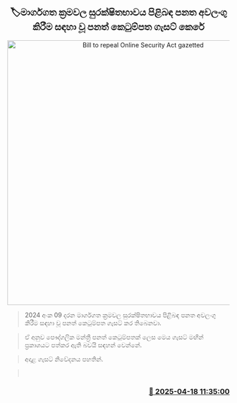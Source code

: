 <p align='center'><b><h2 align='center' title='Bill to repeal Online Security Act gazetted'>🏷මාර්ගගත ක්‍රමවල සුරක්ෂිතභාවය පිළිබඳ පනත අවලංගු කිරීම සඳහා වූ පනත් කෙටුම්පත ගැසට් කෙරේ</h2></b></p>
<p align='center'><img src='https://helakuru.sgp1.cdn.digitaloceanspaces.com/esana/images/lib/gazzete-thumb-new[1].jpg' width='600' alt='Bill to repeal Online Security Act gazetted'></p>

> 2024 අංක 09 දරන මාර්ගගත ක්‍රමවල සුරක්ෂිතභාවය පිළිබඳ පනත අවලංගු කිරීම සඳහා වූ පනත් කෙටුම්පත ගැසට් කර තිබෙනවා.

> ඒ අනුව පෞද්ගලික මන්ත්‍රී පනත් කෙටුම්පතක් ලෙස මෙය ගැසට් මඟින් ප්‍රකාශයට පත්කර ඇති බවයි සඳහන් වෙන්නේ.

> අදාළ ගැසට් නිවේදනය පහතින්. 

>  



<h3 align='right'><a href='https://www.helakuru.lk/esana/p/109317/'>📅 2025-04-18 11:35:00</a></h3>
